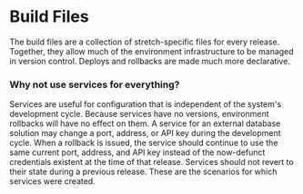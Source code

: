 # Build Files

The build files are a collection of stretch-specific files for every release. Together, they allow much of the environment infrastructure to be managed in version control. Deploys and rollbacks are made much more declarative. 

### Why not use services for everything?
Services are useful for configuration that is independent of the system's development cycle. Because services have no versions, environment rollbacks will have no effect on them. A service for an external database solution may change a port, address, or API key during the development cycle. When a rollback is issued, the service should continue to use the same current port, address, and API key instead of the now-defunct credentials existent at the time of that release. Services should not revert to their state during a previous release. These are the scenarios for which services were created.


